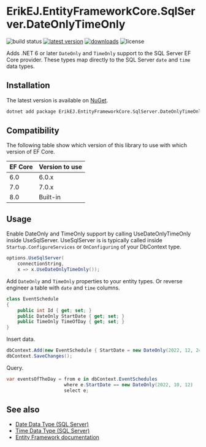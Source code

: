ErikEJ.EntityFrameworkCore.SqlServer.DateOnlyTimeOnly
========================================

![build status](https://img.shields.io/github/actions/workflow/status/ErikEJ/EFCore.SqlServer.DateOnlyTimeOnly/dotnet.yml?main) [![latest version](https://img.shields.io/nuget/v/ErikEJ.EntityFrameworkCore.SqlServer.DateOnlyTimeOnly)](https://www.nuget.org/packages/ErikEJ.EntityFrameworkCore.SqlServer.DateOnlyTimeOnly) [![downloads](https://img.shields.io/nuget/dt/ErikEJ.EntityFrameworkCore.SqlServer.DateOnlyTimeOnly)](https://www.nuget.org/packages/ErikEJ.EntityFrameworkCore.SqlServer.DateOnlyTimeOnly) ![license](https://img.shields.io/github/license/ErikEJ/EFCore.SqlServer.DateOnlyTimeOnly)

Adds .NET 6 or later `DateOnly` and `TimeOnly` support to the SQL Server EF Core provider. These types map directly to the SQL Server `date` and `time` data types.

Installation
------------

The latest version is available on [NuGet](https://www.nuget.org/packages/ErikEJ.EntityFrameworkCore.SqlServer.DateOnlyTimeOnly).

```sh
dotnet add package ErikEJ.EntityFrameworkCore.SqlServer.DateOnlyTimeOnly
```

Compatibility
-------------

The following table show which version of this library to use with which version of EF Core.

| EF Core | Version to use  |
| ------- | --------------- |
| 6.0     | 6.0.x           |
| 7.0     | 7.0.x           |
| 8.0     | Built-in        |


Usage
-----

Enable DateOnly and TimeOnly support by calling UseDateOnlyTimeOnly inside UseSqlServer. UseSqlServer is is typically called inside `Startup.ConfigureServices` or `OnConfiguring` of your DbContext type.

```cs
options.UseSqlServer(
    connectionString,
    x => x.UseDateOnlyTimeOnly());
```

Add `DateOnly` and `TimeOnly` properties to your entity types. Or reverse engineer a table with `date` and `time` columns.

```cs
class EventSchedule
{
    public int Id { get; set; }
    public DateOnly StartDate { get; set; }
    public TimeOnly TimeOfDay { get; set; }
}
```

Insert data.

```cs
dbContext.Add(new EventSchedule { StartDate = new DateOnly(2022, 12, 24), TimeOfDay = new TimeOnly(12, 00) });
dbContext.SaveChanges();
```

Query.

```cs
var eventsOfTheDay = from e in dbContext.EventSchedules
                     where e.StartDate == new DateOnly(2022, 10, 12)
                     select e;
```

See also
--------

* [Date Data Type (SQL Server)](https://learn.microsoft.com/sql/t-sql/data-types/date-transact-sql)
* [Time Data Type (SQL Server)](https://learn.microsoft.com/sql/t-sql/data-types/time-transact-sql)
* [Entity Framework documentation](https://learn.microsoft.com/ef/)
